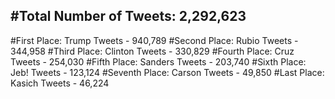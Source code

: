 #Total Number of Tweets: 2,292,623 
---
#First Place: Trump Tweets - 940,789
#Second Place: Rubio Tweets - 344,958
#Third Place: Clinton Tweets - 330,829
#Fourth Place: Cruz Tweets - 254,030
#Fifth Place: Sanders Tweets - 203,740
#Sixth Place: Jeb! Tweets - 123,124
#Seventh Place: Carson Tweets - 49,850
#Last Place: Kasich Tweets - 46,224
